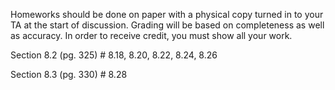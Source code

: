 Homeworks should be done on paper with a physical copy turned in to your TA at the start of discussion. Grading will be based on completeness as well as accuracy. In order to receive credit, you must show all your work.

Section 8.2 (pg. 325) # 8.18, 8.20, 8.22, 8.24, 8.26

Section 8.3 (pg. 330) # 8.28
